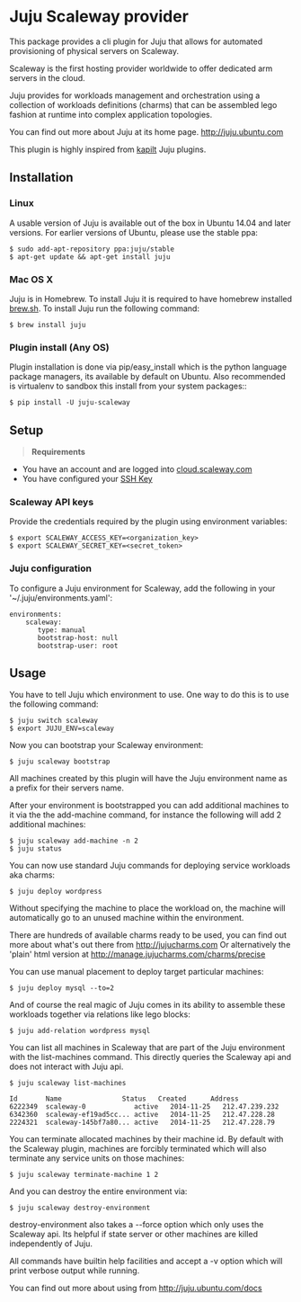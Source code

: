 # Juju Scaleway provider

This package provides a cli plugin for Juju that allows for automated
provisioning of physical servers on Scaleway.

Scaleway is the first hosting provider worldwide to offer dedicated arm servers in the cloud.

Juju provides for workloads management and orchestration using a
collection of workloads definitions (charms) that can be assembled
lego fashion at runtime into complex application topologies.

You can find out more about Juju at its home page. http://juju.ubuntu.com

This plugin is highly inspired from [kapilt](https://github.com/kapilt) Juju plugins.

## Installation

### Linux

A usable version of Juju is available out of the box in Ubuntu 14.04 and later
versions. For earlier versions of Ubuntu, please use the stable ppa:

```
$ sudo add-apt-repository ppa:juju/stable
$ apt-get update && apt-get install juju
```

### Mac OS X

Juju is in Homebrew. To install Juju it is required to have homebrew installed [brew.sh](http://brew.sh/).
To install Juju run the following command:

```
$ brew install juju
```

### Plugin install (Any OS)

Plugin installation is done via pip/easy_install which is the python language
package managers, its available by default on Ubuntu. Also recommended
is virtualenv to sandbox this install from your system packages::

```
$ pip install -U juju-scaleway
```

## Setup

> <strong>Requirements</strong>
>
- You have an account and are logged into [cloud.scaleway.com](https://cloud.scaleway.com)
- You have configured your [SSH Key](https://www.scaleway.com/docs/configure_new_ssh_key)

### Scaleway API keys

Provide the credentials required by the plugin using environment variables:

```
$ export SCALEWAY_ACCESS_KEY=<organization_key>
$ export SCALEWAY_SECRET_KEY=<secret_token>
```

### Juju configuration

To configure a Juju environment for Scaleway, add the following in your '~/.juju/environments.yaml':

```
environments:
    scaleway:
       type: manual
       bootstrap-host: null
       bootstrap-user: root
```

## Usage

You have to tell Juju which environment to use.
One way to do this is to use the following command:

```
$ juju switch scaleway
$ export JUJU_ENV=scaleway
```

Now you can bootstrap your Scaleway environment:

```
$ juju scaleway bootstrap
```

All machines created by this plugin will have the Juju environment
name as a prefix for their servers name.

After your environment is bootstrapped you can add additional machines
to it via the the add-machine command, for instance the following will
add 2 additional machines:

```
$ juju scaleway add-machine -n 2
$ juju status
```

You can now use standard Juju commands for deploying service workloads aka
charms:

```
$ juju deploy wordpress
```

Without specifying the machine to place the workload on, the machine
will automatically go to an unused machine within the environment.

There are hundreds of available charms ready to be used, you can
find out more about what's out there from http://jujucharms.com
Or alternatively the 'plain' html version at
http://manage.jujucharms.com/charms/precise

You can use manual placement to deploy target particular machines:

```
$ juju deploy mysql --to=2
```

And of course the real magic of Juju comes in its ability to assemble
these workloads together via relations like lego blocks:

```
$ juju add-relation wordpress mysql
```

You can list all machines in Scaleway that are part of the Juju
environment with the list-machines command. This directly queries the
Scaleway api and does not interact with Juju api.

```
$ juju scaleway list-machines

Id       Name               Status   Created      Address
6222349  scaleway-0            active   2014-11-25   212.47.239.232
6342360  scaleway-ef19ad5cc... active   2014-11-25   212.47.228.28
2224321  scaleway-145bf7a80... active   2014-11-25   212.47.228.79
```

You can terminate allocated machines by their machine id. By default with the
Scaleway plugin, machines are forcibly terminated which will also terminate any
service units on those machines:

```
$ juju scaleway terminate-machine 1 2
```

And you can destroy the entire environment via:

```
$ juju scaleway destroy-environment
```

destroy-environment also takes a --force option which only uses the
Scaleway api. Its helpful if state server or other machines are
killed independently of Juju.

All commands have builtin help facilities and accept a -v option which will
print verbose output while running.

You can find out more about using from http://juju.ubuntu.com/docs
